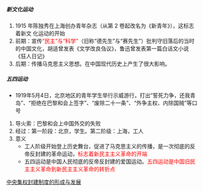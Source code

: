 ##### 新文化运动

1. 1915 年陈独秀在上海创办青年杂志（从第 2 卷起改名为《新青年》），这标志着新文 化运动的开始
2.  前期：宣传<font color=red>“民主”与“科学”</font>（旧称“德先生”与“赛先生”）批判守旧落后的当时 的中国文化，胡适曾发表《文学改良刍议》，鲁迅曾发表第一篇白话文小说《狂人日记》
3. 后期：传播马克思主义思想。在中国现代历史上产生了很大影响。

##### 五四运动

- 1919年5月4日，北京地区的青年学生举行示威游行，打出“誓死力争，还我青岛”、“拒绝在巴黎和会上签字”、“废除二十一条”、“外争主权、内除国贼”等口号
1. 导火索：巴黎和会上中国外交的失败
2. 经过：第一阶段：北京，学生。第二阶级：上海，工人
3. 意义
   - 工人阶级开始登上历史舞台，促进了马克思主义的传播，是一次彻底的反帝反封建的革命运动，<font color=red>标志着新民主主义革命的开端</font>
   - 五四运动是中国人民彻底的反帝反封建的爱国运动。<font color=red>五四运动是中国旧民主主义革命到新民主主义革命的转折点</font>

[中央集权封建制度的形成与发展](lsrw/zgwh/zyjqfjzddxcyfz)